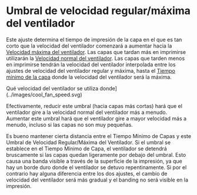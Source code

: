 Umbral de velocidad regular/máxima del ventilador
====
Este ajuste determina el tiempo de impresión de la capa en el que es tan corto que la velocidad del ventilador comenzará a aumentar hacia la [Velocidad máxima del ventilador](cool_fan_speed_max.md). Las capas que tardan más en imprimirse utilizarán la [Velocidad normal del ventilador](cool_fan_speed_min.md). Las capas que tarden menos en imprimirse tendrán la velocidad del ventilador interpolada entre los ajustes de velocidad del ventilador regular y máxima, hasta el [Tiempo mínimo de la capa](cool_min_layer_time.md) donde la velocidad del ventilador será la máxima.

Qué velocidad del ventilador se utiliza donde](../images/cool_fan_speed.svg)

Efectivamente, reducir este umbral (hacia capas más cortas) hará que el ventilador gire a la velocidad normal del ventilador más a menudo. Aumentar este umbral hará que el ventilador gire a mayor velocidad más a menudo, incluso si las capas no son muy pequeñas.

Es bueno mantener cierta distancia entre el Tiempo Mínimo de Capas y este Umbral de Velocidad Regular/Máxima del Ventilador. Si el umbral se establece en el Tiempo Mínimo de Capa, el ventilador se detendrá bruscamente si las capas quedan ligeramente por debajo del umbral. Esto causa una banda visible a través de la superficie de la impresión, ya que hay un borde duro donde el ventilador se detuvo repentinamente. Si por el contrario hay alguna diferencia entre los dos ajustes, el cambio de velocidad del ventilador será más gradual y el banding no será visible en la impresión.
